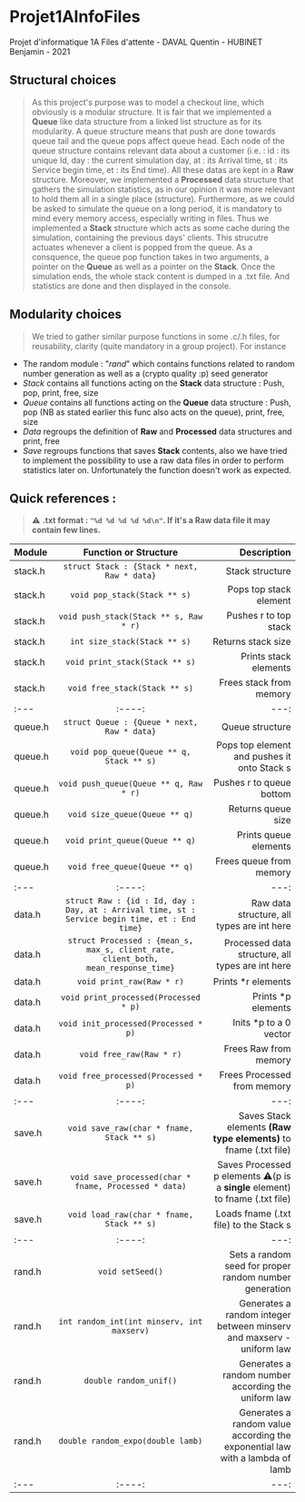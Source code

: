 # Projet1AInfoFiles
Projet d'informatique 1A Files d'attente - DAVAL Quentin - HUBINET Benjamin - 2021

## Structural choices
> As this project's purpose was to model a checkout line, which obviously is a modular structure. It is fair that we implemented a **Queue** like data structure from a linked list structure as for its modularity. A queue structure means that push are done towards queue tail and the queue pops affect queue head. Each node of the queue structure contains relevant data about a customer (i.e. : id : its unique Id, day : the current simulation day, at : its Arrival time, st : its Service begin time, et : its End time). All these datas are kept in a **Raw** structure. Moreover, we implemented a **Processed** data structure that gathers the simulation statistics, as in our opinion it was more relevant to hold them all in a single place (structure). Furthermore, as we could be asked to simulate the queue on a long period, it is mandatory to mind every memory access, especially writing in files. Thus we implemented a **Stack** structure which acts as some cache during the simulation, containing the previous days' clients. This strucutre actuates whenever a client is popped from the queue. As a consquence, the queue pop function takes in two arguments, a pointer on the **Queue** as well as a pointer on the **Stack**.
Once the simulation ends, the whole stack content is dumped in a .txt file.
And statistics are done and then displayed in the console.

## Modularity choices
> We tried to gather similar purpose functions in some .c/.h files, for reusability, clarity (quite mandatory in a group project). For instance 
- The random module : "*rand*" which contains functions related to random number generation as well as a (crypto quality :p) seed generator
- *Stack* contains all functions acting on the **Stack** data structure : Push, pop, print, free, size
- *Queue* contains all functions acting on the **Queue** data structure : Push, pop (NB as stated earlier this func also acts on the queue), print, free,  size
- *Data* regroups the definition of **Raw** and **Processed** data structures and print, free
- *Save* regroups functions that saves **Stack** contents, also we have tried to implement the possibility to use a raw data files in order to perform statistics later on. Unfortunately the function doesn't work as expected.

## Quick references :

> ⚠️ **.txt format : ``` "%d %d %d %d %d\n" ```. If it's a Raw data file it may contain few lines.**

| Module    | Function or Structure                   | Description     |
| :---      |    :----:                   |          ---:   |
| stack.h   | ```struct Stack : {Stack * next, Raw * data}```       | Stack structure   |
| stack.h   | ```void pop_stack(Stack ** s)```       | Pops top stack element      |
| stack.h   | ```void push_stack(Stack ** s, Raw * r)```       | Pushes r to top stack |
| stack.h   | ```int size_stack(Stack ** s)```      | Returns stack size      |
| stack.h   | ```void print_stack(Stack ** s)```      | Prints stack elements      |
| stack.h   | ```void free_stack(Stack ** s)```      | Frees stack from memory    |
| :---      |    :----:   |          ---: |
| queue.h   | ```struct Queue : {Queue * next, Raw * data}```       | Queue structure   |
| queue.h   | ```void pop_queue(Queue ** q, Stack ** s)```        | Pops top element and pushes it onto Stack s|
| queue.h   | ```void push_queue(Queue ** q, Raw * r)```       | Pushes r to queue bottom |
| queue.h   | ```void size_queue(Queue ** q)```      | Returns queue size     |
| queue.h   | ```void print_queue(Queue ** q)```      | Prints queue elements      |
| queue.h   | ```void free_queue(Queue ** q)```      | Frees queue from memory      |
| :---      |    :----:   |          ---: |
| data.h    | ```struct Raw : {id : Id, day : Day, at : Arrival time, st : Service begin time, et : End time}```       | Raw data structure, all types are int here   |
| data.h    | ```struct Processed : {mean_s, max_s, client_rate, client_both, mean_response_time}```       | Processed data structure, all types are int here|
| data.h    | ```void print_raw(Raw * r)```| Prints *r elements|
| data.h    | ```void print_processed(Processed * p)```| Prints *p elements|
| data.h    | ```void init_processed(Processed * p)```| Inits *p to a 0 vector|
| data.h    | ```void free_raw(Raw * r)```| Frees Raw from memory|
| data.h    | ```void free_processed(Processed * p)```| Frees Processed from memory|
| :---      |    :----:   |          ---: |
| save.h    | ```void save_raw(char * fname, Stack ** s)```       | Saves Stack elements **(Raw type elements)** to fname (.txt file)   |
| save.h    | ```void save_processed(char * fname, Processed * data)```    | Saves Processed p elements ⚠️(p is a **single** element) to fname (.txt file)|
| save.h    | ```void load_raw(char * fname, Stack ** s)``` | Loads fname (.txt file) to the Stack s |
| :---      |    :----:   |          ---: |
| rand.h    | ```void setSeed()```| Sets a random seed for proper random number generation|
| rand.h    | ```int random_int(int minserv, int maxserv)```| Generates a random integer between minserv and maxserv - uniform law|
| rand.h    | ```double random_unif()```| Generates a random number according the uniform law|
| rand.h    | ```double random_expo(double lamb)```| Generates a random value according the exponential law with a lambda of lamb|
| :---      |    :----:   |          ---: |
